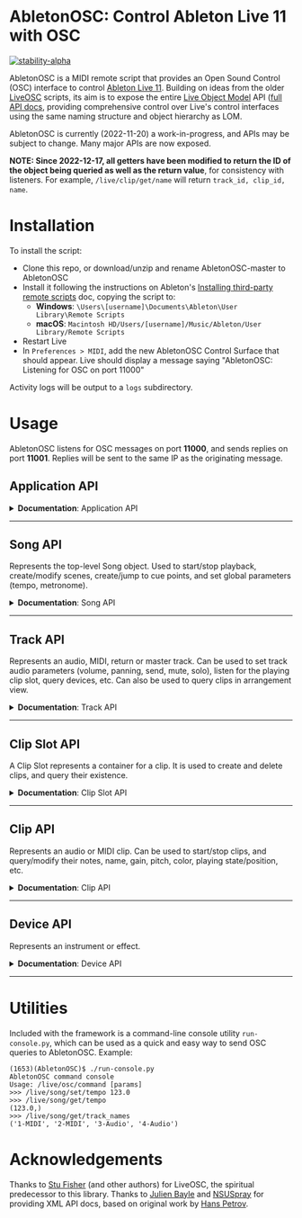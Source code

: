 # AbletonOSC: Control Ableton Live 11 with OSC

[![stability-alpha](https://img.shields.io/badge/stability-alpha-f4d03f.svg)](https://github.com/mkenney/software-guides/blob/master/STABILITY-BADGES.md#alpha)

AbletonOSC is a MIDI remote script that provides an Open Sound Control (OSC) interface to
control [Ableton Live 11](https://www.ableton.com/en/live/). Building on ideas from the
older [LiveOSC](https://github.com/hanshuebner/LiveOSC) scripts, its aim is to expose the
entire [Live Object Model](https://docs.cycling74.com/max8/vignettes/live_object_model) API
([full API docs](https://structure-void.com/PythonLiveAPI_documentation/Live11.0.xml), providing comprehensive control
over Live's control interfaces using the same naming structure and object hierarchy as LOM.

AbletonOSC is currently (2022-11-20) a work-in-progress, and APIs may be subject to change. Many major APIs are now exposed.

**NOTE: Since 2022-12-17, all getters have been modified to return the ID of the object being queried as well as the return value**, for consistency with listeners. For example, `/live/clip/get/name` will return `track_id, clip_id, name`.

# Installation

To install the script:

- Clone this repo, or download/unzip and rename AbletonOSC-master to AbletonOSC
- Install it following the instructions on
  Ableton's [Installing third-party remote scripts](https://help.ableton.com/hc/en-us/articles/209072009-Installing-third-party-remote-scripts)
  doc, copying the script to:
    - **Windows**: `\Users\[username]\Documents\Ableton\User Library\Remote Scripts`
    - **macOS**: `Macintosh HD/Users/[username]/Music/Ableton/User Library/Remote Scripts`
- Restart Live
- In `Preferences > MIDI`, add the new AbletonOSC Control Surface that should appear. Live should display a message
  saying "AbletonOSC: Listening for OSC on port 11000"

Activity logs will be output to a `logs` subdirectory.

# Usage

AbletonOSC listens for OSC messages on port **11000**, and sends replies on port **11001**. Replies will be sent to the
same IP as the originating message.

## Application API

<details>
<summary><b>Documentation</b>: Application API</summary>

| Address                       | Query params | Response params              | Description                                                                      |
|:------------------------------|:-------------|:-----------------------------|:---------------------------------------------------------------------------------|
| /live/test                    |              | 'ok'                         | Display a confirmation message in Live, and sends an OSC reply to /live/test     |
| /live/application/get/version |              | major_version, minor_version | Query Live's version                                                             |
| /live/reload                  |              |                              | Initiates a live reload of the AbletonOSC server code. Used in development only. |

### Application status messages

These messages are sent to the client automatically when the application state changes.

| Address       | Response params | Description                                                                                        |
|:--------------|:----------------|:---------------------------------------------------------------------------------------------------|
| /live/startup |                 | Sent to the client application when AbletonOSC is started                                          |
| /live/error   | error_msg       | Sent to the client application when an error occurs. For more diagnostics, see logs/abletonosc.log |

</details>

---

## Song API

Represents the top-level Song object. Used to start/stop playback, create/modify scenes, create/jump to cue points, and set global parameters (tempo, metronome).

<details>
<summary><b>Documentation</b>: Song API</summary>

### Song methods

| Address                           | Query params | Response params | Description                                                                              |
|:----------------------------------|:-------------|:----------------|:-----------------------------------------------------------------------------------------|
| /live/song/continue_playing       |              |                 | Resume session playback                                                                  |
| /live/song/create_audio_track     | index        |                 | Create a new audio track at the specified index (-1 = end of list)                       |
| /live/song/create_midi_track      | index        |                 | Create a new MIDI track at the specified index (-1 = end of list)                        |
| /live/song/create_return_track    |              |                 | Create a new return track                                                                |
| /live/song/create_scene           | index        |                 | Create a new scene at the specified index (-1 = end of list)                             |
| /live/song/cue_point/jump         | cue_point    |                 | Jump to a specific cue point, by name or numeric index (based on the list of cue points) |
| /live/song/delete_scene           | scene_index  |                 | Delete a scene                                                                           |
| /live/song/delete_return_track    | track_index  |                 | Delete a return track                                                                    |
| /live/song/delete_track           | track_index  |                 | Delete a track                                                                           |
| /live/song/duplicate_scene        | scene_index  |                 | Duplicate a scene                                                                        |
| /live/song/duplicate_track        | track_index  |                 | Duplicate a track                                                                        |
| /live/song/jump_by                | time         |                 | Jump song position by the specified time, in beats                                       |
| /live/song/jump_to_next_cue       |              |                 | Jump to the next cue marker                                                              |      
| /live/song/jump_to_prev_cue       |              |                 | Jump to the previous cue marker                                                          |      
| /live/song/redo                   |              |                 | Redo the last undone operation                                                           |
| /live/song/start_playing          |              |                 | Start session playback                                                                   |
| /live/song/stop_playing           |              |                 | Stop session playback                                                                    |
| /live/song/stop_all_clips         |              |                 | Stop all clips from playing                                                              |
| /live/song/tap_tempo              |              |                 | Mimics a tap of the "Tap Tempo" button                                                   |
| /live/song/trigger_session_record |              |                 | Triggers record in session mode                                                          |
| /live/song/undo                   |              |                 | Undo the last operation                                                                  |

### Song properties

 - Changes for any Track property can be listened for by calling `/live/song/start_listen/<property>`
 - Responses will be sent to `/live/song/get/<property>`, with parameters `<property_value>`
 - For further information on these properties and their parameters, see documentation
for [Live Object Model - Song](https://docs.cycling74.com/max8/vignettes/live_object_model#Song).
 
#### Getters

| Address                                    | Query params | Response params             | Description                                       |
|:-------------------------------------------|:-------------|:----------------------------|:--------------------------------------------------|
| /live/song/get/arrangement_overdub         |              | arrangement_overdub         | Query whether arrangement overdub is on           |
| /live/song/get/back_to_arranger            |              | back_to_arranger            | Query whether "back to arranger" is lit           |
| /live/song/get/can_redo                    |              | can_redo                    | Query whether redo is available                   |
| /live/song/get/can_undo                    |              | can_undo                    | Query whether undo is available                   |
| /live/song/get/clip_trigger_quantization   |              | clip_trigger_quantization   | Query the current clip trigger quantization level |
| /live/song/get/current_song_time           |              | current_song_time           | Query the current song time, in beats             |
| /live/song/get/groove_amount               |              | groove_amount               | Query the current groove amount                   |
| /live/song/get/is_playing                  |              | is_playing                  | Query whether the song is currently playing       |
| /live/song/get/loop                        |              | loop                        | Query whether the song is currently looping       |
| /live/song/get/loop_length                 |              | loop_length                 | Query the current loop length                     |
| /live/song/get/loop_start                  |              | loop_start                  | Query the current loop start point                |
| /live/song/get/metronome                   |              | metronome_on                | Query metronome on/off                            |
| /live/song/get/midi_recording_quantization |              | midi_recording_quantization | Query the current MIDI recording quantization     |
| /live/song/get/nudge_down                  |              | nudge_down                  | Query nudge down                                  |
| /live/song/get/nudge_up                    |              | nudge_up                    | Query nudge up                                    |
| /live/song/get/punch_in                    |              | punch_in                    | Query punch in                                    |
| /live/song/get/punch_out                   |              | punch_out                   | Query punch out                                   |
| /live/song/get/record_mode                 |              | record_mode                 | Query the current record mode                     |
| /live/song/get/tempo                       |              | tempo_bpm                   | Query the current song tempo                      |

#### Setters

| Address                                    | Query params                | Response params | Description                                     |
|:-------------------------------------------|:----------------------------|:----------------|:------------------------------------------------|
| /live/song/set/arrangement_overdub         | arrangement_overdub         |                 | Set whether arrangement overdub is on           |
| /live/song/set/back_to_arranger            | back_to_arranger            |                 | Set whether "back to arranger" is lit           |
| /live/song/set/clip_trigger_quantization   | clip_trigger_quantization   |                 | Set the current clip trigger quantization level |
| /live/song/set/current_song_time           | current_song_time           |                 | Set the current song time, in beats             |
| /live/song/set/groove_amount               | groove_amount               |                 | Set the current groove amount                   |
| /live/song/set/loop                        | loop                        |                 | Set whether the song is currently looping       |
| /live/song/set/loop_length                 | loop_length                 |                 | Set the current loop length                     |
| /live/song/set/loop_start                  | loop_start                  |                 | Set the current loop start point                |
| /live/song/set/metronome                   | metronome_on                |                 | Set metronome on/off                            |
| /live/song/set/midi_recording_quantization | midi_recording_quantization |                 | Set the current MIDI recording quantization     |
| /live/song/set/nudge_down                  | nudge_down                  |                 | Set nudge down                                  |
| /live/song/set/nudge_up                    | nudge_up                    |                 | Set nudge up                                    |
| /live/song/set/punch_in                    | punch_in                    |                 | Set punch in                                    |
| /live/song/set/punch_out                   | punch_out                   |                 | Set punch out                                   |
| /live/song/set/record_mode                 | record_mode                 |                 | Set the current record mode                     |
| /live/song/set/tempo                       | tempo_bpm                   |                 | Set the current song tempo                      |

### Song: Properties of cue points, scenes and tracks

| Address                            | Query params | Response params | Description                                                                                  |
|:-----------------------------------|:-------------|:----------------|:---------------------------------------------------------------------------------------------|
| /live/song/get/cue_points          |              | name, time, ... | Query a list of the song's cue points                                                        |
| /live/song/get/num_scenes          |              | num_scenes      | Query the number of scenes                                                                   | 
| /live/song/get/num_tracks          |              | num_tracks      | Query the number of tracks                                                                   | 

### Song status messages

These messages are sent to the client automatically when the song state changes.

| Address         | Response params | Description                                                          |
|:----------------|:----------------|:---------------------------------------------------------------------|
| /live/song/beat | beat_number     | Sent to the client application on each beat when the song is playing |

</details>

---

## Track API

Represents an audio, MIDI, return or master track. Can be used to set track audio parameters (volume, panning, send, mute, solo), listen for the playing clip slot, query devices, etc. Can also be used to query clips in arrangement view.

<details>
<summary><b>Documentation</b>: Track API</summary>

### Track methods

| Address                                      | Query params             | Response params             | Description                                                                        |
|:---------------------------------------------|:-------------------------|:----------------------------|:-----------------------------------------------------------------------------------|
| /live/track/stop_all_clips                   | track_id                 |                             | Stop all clips on track                                                            |

### Track properties

 - Changes for any Track property can be listened for by calling `/live/track/start_listen/<property> <track_index>`
 - Responses will be sent to `/live/track/get/<property>`, with parameters `<track_index> <property_value>`

#### Getters

| Address                                  | Query params      | Response params            | Description                                      |
|:-----------------------------------------|:------------------|:---------------------------|:-------------------------------------------------|
| /live/track/get/arm                      | track_id          | track_id, armed            | Query whether track is armed                     |
| /live/track/get/can_be_armed             | track_id          | track_id, can_be_armed     | Query whether track can be armed                 |
| /live/track/get/color                    | track_id          | track_id, color            | Query track color                                |
| /live/track/get/color_index              | track_id          | track_id, color_index      | Query track color index                          |
| /live/track/get/current_monitoring_state | track_id          | track_id, state            | Query current monitoring state (on/off)          |
| /live/track/get/fired_slot_index         | track_id          | track_id, index            | Query currently-fired slot                       |
| /live/track/get/fold_state               | track_id          | track_id, fold_state       | Query folded state (for groups)                  |
| /live/track/get/has_audio_input          | track_id          | track_id, has_audio_input  | Query has_audio_input                            |
| /live/track/get/has_audio_output         | track_id          | track_id, has_audio_output | Query has_audio_output                           |
| /live/track/get/has_midi_input           | track_id          | track_id, has_midi_input   | Query has_midi_input                             |
| /live/track/get/has_midi_output          | track_id          | track_id, has_midi_output  | Query has_midi_output                            |
| /live/track/get/is_foldable              | track_id          | track_id, is_foldable      | Query whether track is foldable, i.e. is a group |
| /live/track/get/is_grouped               | track_id          | track_id, is_grouped       | Query whether track is in a group                |
| /live/track/get/is_visible               | track_id          | track_id, is_visible       | Query whether track is visible                   |
| /live/track/get/mute                     | track_id          | track_id, mute             | Query track mute on/off                          |
| /live/track/get/name                     | track_id          | track_id, name             | Query track name                                 |
| /live/track/get/panning                  | track_id          | track_id, panning          | Query track panning                              |
| /live/track/get/playing_slot_index       | track_id          | track_id, index            | Query currently-playing slot                     |
| /live/track/get/send                     | track_id, send_id | track_id, value            | Query track send                                 |
| /live/track/get/solo                     | track_id          | track_id, solo             | Query track solo on/off                          |
| /live/track/get/volume                   | track_id          | track_id, volume           | Query track volume                               |

#### Setters

| Address                                  | Query params             | Response params | Description                |
|:-----------------------------------------|:-------------------------|:----------------|:---------------------------|
| /live/track/set/arm                      | track_id, armed          |                 | Set track arm state on/off |
| /live/track/set/color                    | track_id, color          |                 | Set track color            |
| /live/track/set/color_index              | track_id, color_index    |                 | Set track color index      |
| /live/track/set/current_monitoring_state | track_id, state          |                 | Set monitoring on/off      |
| /live/track/set/fold_state               | track_id, fold_state     |                 | Set folded on/off          |
| /live/track/set/mute                     | track_id, mute           |                 | Set track mute on/off      |
| /live/track/set/name                     | track_id, name           |                 | Set track name             |
| /live/track/set/panning                  | track_id, panning        |                 | Set track panning          |
| /live/track/set/send                     | track_id, send_id, value |                 | Set track send             |
| /live/track/set/solo                     | track_id, solo           |                 | Set track solo on/off      |
| /live/track/set/volume                   | track_id, volume         |                 | Set track volume           |

### Track: Properties of multiple clips

| Address                                      | Query params             | Response params             | Description                                      |
|:---------------------------------------------|:-------------------------|:----------------------------|:-------------------------------------------------|
| /live/track/get/clips/name                   | track_id                 | track_id, [name, ....]      | Query all clip names on track                    |
| /live/track/get/clips/length                 | track_id                 | track_id, [length, ...]     | Query all clip lengths on track                  |
| /live/track/get/clips/color                  | track_id                 | track_id, [color, ...]      | Query all clip colors on track                   |
| /live/track/get/arrangement_clips/name       | track_id                 | track_id, [name, ....]      | Query all arrangement view clip names on track   |
| /live/track/get/arrangement_clips/length     | track_id                 | track_id, [length, ...]     | Query all arrangement view clip lengths on track |
| /live/track/get/arrangement_clips/start_time | track_id                 | track_id, [start_time, ...] | Query all arrangement view clip times on track   |

### Track: Properties of devices
| Address                                      | Query params             | Response params             | Description                                                                        |
|:---------------------------------------------|:-------------------------|:----------------------------|:-----------------------------------------------------------------------------------|
| /live/track/get/num_devices                  | track_id                 | track_id, num_devices       | Query the number of devices on the track                                           |
| /live/track/get/devices/name                 | track_id                 | track_id, [name, ...]       | Query all device names on track                                                    |
| /live/track/get/devices/type                 | track_id                 | track_id, [type, ...]       | Query all devices types on track                                                   |
| /live/track/get/devices/class_name           | track_id                 | track_id, [class, ...]      | Query all device class names on track                                              |

See **Device API** for details on Device type/class_names.
 
</details>

---

## Clip Slot API

A Clip Slot represents a container for a clip. It is used to create and delete clips, and query their existence.

<details>
<summary><b>Documentation</b>: Clip Slot API</summary>

| Address                             | Query params                       | Response params                    | Description                              |
|:------------------------------------|:-----------------------------------|:-----------------------------------|:-----------------------------------------|
| /live/clip_slot/create_clip         | track_id, clip_id, length          |                                    | Create a clip in the slot                |
| /live/clip_slot/delete_clip         | track_id, clip_id                  |                                    | Delete the clip in the slot              |
| /live/clip_slot/get/has_clip        | track_id, clip_id                  | track_id, clip_id, has_clip        | Query whether the slot has a clip        |
| /live/clip_slot/get/has_stop_button | track_id, clip_id                  | track_id, clip_id, has_stop_button | Query whether the slot has a stop button |
| /live/clip_slot/set/has_stop_button | track_id, clip_id, has_stop_button |                                    | Add or remove stop button                |

# TODO: Add more properties and methods

</details>

---

## Clip API

Represents an audio or MIDI clip. Can be used to start/stop clips, and query/modify their notes, name, gain, pitch, color, playing state/position, etc.

<details>
<summary><b>Documentation</b>: Clip API</summary>

| Address                                  | Query params                                                        | Response params                                                                        | Description                                                                                                                                          |
|:-----------------------------------------|:--------------------------------------------------------------------|:---------------------------------------------------------------------------------------|:-----------------------------------------------------------------------------------------------------------------------------------------------------|
| /live/clip/fire                          | track_id, clip_id                                                   |                                                                                        | Start clip playback                                                                                                                                  |
| /live/clip/stop                          | track_id, clip_id                                                   |                                                                                        | Stop clip playback                                                                                                                                   |
| /live/clip/get/notes                     | track_id, clip_id                                                   | track_id, clip_id, pitch, start_time, duration, velocity, mute, [pitch, start_time...] | Query the notes in a given clip.                                                                                                                     |
| /live/clip/add/notes                     | track_id, clip_id, pitch, start_time, duration, velocity, mute, ... |                                                                                        | Add new MIDI notes to a clip. pitch is MIDI note index, start_time and duration are beats in floats, velocity is MIDI velocity index, mute is on/off |
| /live/clip/remove/notes                  | start_pitch, pitch_span, start_time, time_span                      |                                                                                        | Remove notes from a clip in a given range of pitches and times.                                                                                      |
| /live/clip/get/color                     | track_id, clip_id                                                   | track_id, clip_id, color                                                               | Get clip color                                                                                                                                       |
| /live/clip/set/color                     | track_id, clip_id, color                                            |                                                                                        | Set clip color                                                                                                                                       |
| /live/clip/get/name                      | track_id, clip_id                                                   | track_id, clip_id, name                                                                | Get clip name                                                                                                                                        |
| /live/clip/set/name                      | track_id, clip_id, name                                             |                                                                                        | Set clip name                                                                                                                                        |
| /live/clip/get/gain                      | track_id, clip_id                                                   | track_id, clip_id, gain                                                                | Get clip gain                                                                                                                                        |
| /live/clip/set/gain                      | track_id, clip_id, gain                                             |                                                                                        | Set clip gain                                                                                                                                        |
| /live/clip/get/length                    | track_id, clip_id                                                   | track_id, clip_id, length                                                              | Get clip length                                                                                                                                      |
| /live/clip/get/pitch_coarse              | track_id, clip_id                                                   | track_id, clip_id, semitones                                                           | Get clip coarse re-pitch                                                                                                                             |
| /live/clip/set/pitch_coarse              | track_id, clip_id, semitones                                        |                                                                                        | Set clip coarse re-pitch                                                                                                                             |
| /live/clip/get/pitch_fine                | track_id, clip_id                                                   | track_id, clip_id, cents                                                               | Get clip fine re-pitch                                                                                                                               |
| /live/clip/set/pitch_fine                | track_id, clip_id, cents                                            |                                                                                        | Set clip fine re-pitch                                                                                                                               |
| /live/clip/get/file_path                 | track_id, clip_id                                                   | track_id, clip_id, file_path                                                           | Get clip file path                                                                                                                                   |
| /live/clip/get/is_audio_clip             | track_id, clip_id                                                   | track_id, clip_id, is_audio_clip                                                       | Query whether clip is audio                                                                                                                          |
| /live/clip/get/is_midi_clip              | track_id, clip_id                                                   | track_id, clip_id, is_midi_clip                                                        | Query whether clip is MIDI                                                                                                                           |
| /live/clip/get/is_playing                | track_id, clip_id                                                   | track_id, clip_id, is_playing                                                          | Query whether clip is playing                                                                                                                        |
| /live/clip/get/is_recording              | track_id, clip_id                                                   | track_id, clip_id, is_recording                                                        | Query whether clip is recording                                                                                                                      |
| /live/clip/get/playing_position          | track_id, clip_id                                                   | track_id, clip_id, playing_position                                                    | Get clip's playing position                                                                                                                          |
| /live/clip/start_listen/playing_position | track_id, clip_id                                                   |                                                                                        | Start listening for clip's playing position. Replies are sent to /live/clip/get/playing_position, with args: track_id, clip_id, playing_position     |
| /live/clip/stop_listen/playing_position  | track_id, clip_id                                                   |                                                                                        | Stop listening for clip's playing position.                                                                                                          |
</details>

---

## Device API

Represents an instrument or effect.

<details>
<summary><b>Documentation</b>: Device API</summary>

| Address                           | Query params                             | Response params                          | Description                                           |
|:----------------------------------|:-----------------------------------------|:-----------------------------------------|:------------------------------------------------------|
| /live/device/get/name             | track_id, device_id                      | track_id, device_id, name                | Get device name                                       |
| /live/device/get/class_name       | track_id, device_id                      | track_id, device_id, class_name          | Get device class_name                                 |
| /live/device/get/type             | track_id, device_id                      | track_id, device_id, type                | Get device type                                       |
| /live/device/get/num_parameters   | track_id, device_id                      | track_id, device_id, num_parameters      | Get the number of parameters exposed by the device    |
| /live/device/get/parameters/name  | track_id, device_id                      | track_id, device_id, [name, ...]         | Get the list of parameter names exposed by the device |
| /live/device/get/parameters/value | track_id, device_id                      | track_id, device_id, [value, ...]        | Get the device parameter values                       |
| /live/device/get/parameters/min   | track_id, device_id                      | track_id, device_id, [value, ...]        | Get the device parameter minimum values               |
| /live/device/get/parameters/max   | track_id, device_id                      | track_id, device_id, [value, ...]        | Get the device parameter maximum values               |
| /live/device/set/parameters/value | track_id, device_id, value, value ...    |                                          | Set the device parameter values                       |
| /live/device/get/parameter/value  | track_id, device_id, parameter_id        | track_id, device_id, parameter_id, value | Get a device parameter value                          |
| /live/device/set/parameter/value  | track_id, device_id, parameter_id, value |                                          | Set a device parameter value                          |

For devices:

- `name` is the human-readable name
- `type` is 1 = audio_effect, 2 = instrument, 4 = midi_effect
- `class_name` is the Live instrument/effect name, e.g. Operator, Reverb. For external plugins and racks, can be
  AuPluginDevice, PluginDevice, InstrumentGroupDevice...

</details>

 ---

# Utilities

Included with the framework is a command-line console utility `run-console.py`, which can be used as a quick and easy way to send OSC queries to AbletonOSC. Example:

```
(1653)(AbletonOSC)$ ./run-console.py
AbletonOSC command console
Usage: /live/osc/command [params]
>>> /live/song/set/tempo 123.0
>>> /live/song/get/tempo
(123.0,)
>>> /live/song/get/track_names
('1-MIDI', '2-MIDI', '3-Audio', '4-Audio')
```

# Acknowledgements

Thanks to [Stu Fisher](https://github.com/stufisher/) (and other authors) for LiveOSC, the spiritual predecessor to this
library. Thanks to [Julien Bayle](https://structure-void.com/ableton-live-midi-remote-scripts/#liveAPI)
and [NSUSpray](https://nsuspray.github.io/Live_API_Doc/) for providing XML API docs, based on original work
by [Hans Petrov](http://remotescripts.blogspot.com/p/support-files.html).

